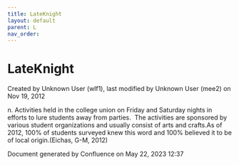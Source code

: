 ```yaml
---
title: LateKnight
layout: default
parent: L
nav_order:
---
```


# LateKnight

Created by  Unknown User (wlf1), last modified by  Unknown User (mee2) on Nov 19, 2012

n. Activities held in the college union on Friday and Saturday nights in efforts to lure students away from parties.  The activities are sponsored by various student organizations and usually consist of arts and crafts.As of 2012, 100% of students surveyed knew this word and 100% believed it to be of local origin.(Eichas, G-M, 2012) 

Document generated by Confluence on May 22, 2023 12:37


